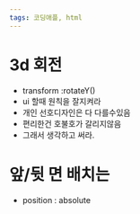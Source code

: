 ```yaml
---
tags: 코딩애플, html
---
```

# 3d 회전

- transform :rotateY()
- ui 할때 원칙을 잘지켜라 
- 개인 선호디자인은 다 다를수있음
- 편리한건 호불호가 갈리지않음
- 그래서 생각하고 써라.


# 앞/뒷 면 배치는
- position : absolute